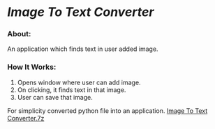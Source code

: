 # *Image To Text Converter*

### **About:** 
An application which finds text in user added image.

### **How It Works:** 
1. Opens window where user can add image.
2. On clicking, it finds text in that image.
3. User can save that image.

For simplicity converted python file into an application. [Image To Text Converter.7z](https://github.com/KarthikBH/Image_To_Text_Converter/raw/master/Image%20To%20Text%20Converter.7z)
